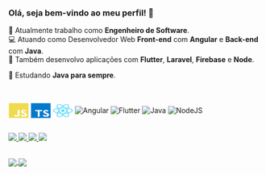 ### Olá, seja bem-vindo ao meu perfil! 🚀  

🔭 Atualmente trabalho como **Engenheiro de Software**.  
💻 Atuando como Desenvolvedor Web **Front-end** com **Angular** e **Back-end** com **Java**.  
📱 Também desenvolvo aplicações com **Flutter**, **Laravel**, **Firebase** e **Node**.

🌱 Estudando **Java para sempre**.  
##

<div style="display: inline_block"><br> 
  <img align="center" alt="JS" height="30" width="40" src="https://raw.githubusercontent.com/devicons/devicon/master/icons/javascript/javascript-plain.svg">
  <img align="center" alt="TS" height="30" width="40" src="https://raw.githubusercontent.com/devicons/devicon/master/icons/typescript/typescript-plain.svg">
  <img align="center" alt="React" height="30" width="40" src="https://raw.githubusercontent.com/devicons/devicon/master/icons/react/react-original.svg">
  <img align="center" alt="Angular" height="30" width="40" src="https://cdn.jsdelivr.net/gh/devicons/devicon/icons/angularjs/angularjs-plain.svg">
  <img align="center" alt="Flutter" height="30" width="40" src="https://cdn.jsdelivr.net/gh/devicons/devicon/icons/flutter/flutter-original.svg">
  <img align="center" alt="Java" height="30" width="40" src="https://cdn.jsdelivr.net/gh/devicons/devicon/icons/java/java-original.svg">
  <img align="center" alt="NodeJS" height="30" width="40" src="https://cdn.jsdelivr.net/gh/devicons/devicon/icons/nodejs/nodejs-original.svg">
</div>

##

<div> 
  <a href="https://instagram.com/hendreoestevao" target="_blank">
    <img src="https://img.shields.io/badge/-Instagram-%23E4405F?style=for-the-badge&logo=instagram&logoColor=white" target="_blank">
  </a> 
  <a href="" target="_blank">
    <img src="https://img.shields.io/badge/Discord-7289DA?style=for-the-badge&logo=discord&logoColor=white" target="_blank">
  </a> 
  <a href="mailto:hendreosantos1@outlook.com">
    <img src="https://img.shields.io/badge/-Email-%23333?style=for-the-badge&logo=gmail&logoColor=white" target="_blank">
  </a>
  <a href="https://www.linkedin.com/in/hendreo-estev%C3%A3o-906b73148/" target="_blank">
    <img src="https://img.shields.io/badge/-LinkedIn-%230077B5?style=for-the-badge&logo=linkedin&logoColor=white" target="_blank">
  </a> 
</div>

##

<div>
  <a href="https://github.com/hendreoestevao">
    <img height="180em" align="center" src="https://github-readme-stats.vercel.app/api?username=hendreoestevao&show_icons=true&theme=react&include_all_commits=true&count_private=true"/>
  </a>
  
  <a href="https://github.com/hendreoestevao">
    <img height="180em" align="center" src="https://github-readme-stats.vercel.app/api/top-langs/?username=hendreoestevao&layout=compact&langs_count=7&theme=react"/>
  </a>
